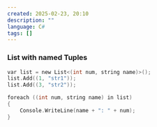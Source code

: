 ```yaml
---
created: 2025-02-23, 20:10
description: ""
language: C#
tags: []
---
```

### List with named Tuples

```c
var list = new List<(int num, string name)>();
list.Add((1, "str1"));
list.Add((3, "str2"));

foreach ((int num, string name) in list)
{
    Console.WriteLine(name + ": " + num);    
}
```
